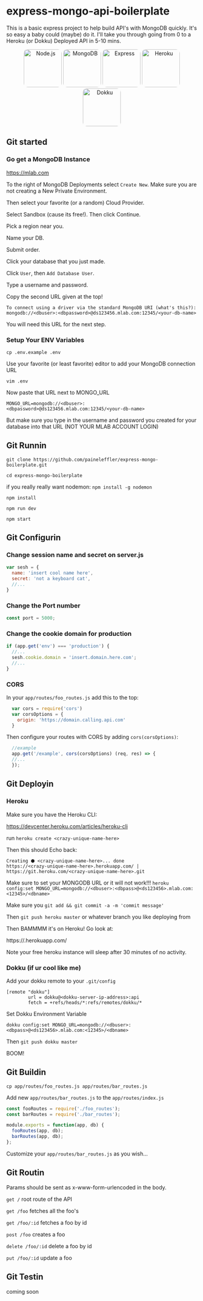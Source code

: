 # express-mongo-api-boilerplate

This is a basic express project to help build API's with MongoDB quickly. It's so easy a baby could (maybe) do it. I'll take you through going from 0 to a Heroku (or Dokku) Deployed API in 5-10 mins.

<p align="center">
  <a href="https://github.com/nodejs"><img alt="Node.js" src="https://avatars3.githubusercontent.com/u/9950313?v=4&s=200" style="border-radius:10%;" height="100px"/></a>
  <a href="https://github.com/mongodb"><img alt="MongoDB" src="https://avatars1.githubusercontent.com/u/45120?v=4&s=200" style="border-radius:10%;" height="100px"/></a>
  <a href="https://github.com/expressjs"><img alt="Express" src="https://avatars1.githubusercontent.com/u/5658226?v=4&s=200" style="border-radius:10%;" height="100px"/></a>
  <a href="https://github.com/heroku"><img alt="Heroku" src="https://avatars3.githubusercontent.com/u/23211?v=4&s=200" style="border-radius:10%;" height="100px"/></a>
  <a href="https://github.com/dokku"><img alt="Dokku" src="https://avatars1.githubusercontent.com/u/13455795?v=4&s=400" style="border-radius:10%;" height="100px"/></a>
</p>

## Git started

### Go get a MongoDB Instance

https://mlab.com

To the right of MongoDB Deployments select `Create New`. Make sure you are not creating a New Private Environment.

Then select your favorite (or a random) Cloud Provider.

Select Sandbox (cause its free!). Then click Continue.

Pick a region near you.

Name your DB.

Submit order.

Click your database that you just made.

Click `User`, then `Add Database User`.

Type a username and password.

Copy the second URL given at the top!

```
To connect using a driver via the standard MongoDB URI (what's this?):
mongodb://<dbuser>:<dbpassword>@ds123456.mlab.com:12345/<your-db-name>
```
You will need this URL for the next step.


### Setup Your ENV Variables

`cp .env.example .env`

Use your favorite (or least favorite) editor to add your MongoDB connection URL

`vim .env`

Now paste that URL next to MONGO_URL

`MONGO_URL=mongodb://<dbuser>:<dbpassword>@ds123456.mlab.com:12345/<your-db-name>`

But make sure you type in the username and password you created for your database into that URL (NOT YOUR MLAB ACCOUNT LOGIN)

## Git Runnin

`git clone https://github.com/paineleffler/express-mongo-boilerplate.git`

`cd express-mongo-boilerplate`

if you really really want nodemon:
`npm install -g nodemon`

`npm install`

`npm run dev`

`npm start`

## Git Configurin

### Change session name and secret on server.js

```javascript
var sesh = {
  name: 'insert cool name here',
  secret: 'not a keyboard cat',
  //...
}
```

### Change the Port number

```javascript
const port = 5000;
```

### Change the cookie domain for production

```javascript
if (app.get('env') === 'production') {
  //...
  sesh.cookie.domain = 'insert.domain.here.com';
  //...
}
```

### CORS

In your `app/routes/foo_routes.js` add this to the top:

``` javascript
  var cors = require('cors')
  var corsOptions = {
    origin: 'https://domain.calling.api.com'
  }
```

Then configure your routes with CORS by adding `cors(corsOptions)`:

``` javascript
  //example
  app.get('/example', cors(corsOptions) (req, res) => {
  //...
  });
```

## Git Deployin

### Heroku

Make sure you have the Heroku CLI:

https://devcenter.heroku.com/articles/heroku-cli

run `heroku create <crazy-unique-name-here>`

Then this should Echo back:
```
Creating ⬢ <crazy-unique-name-here>... done
https://<crazy-unique-name-here>.herokuapp.com/ | https://git.heroku.com/<crazy-unique-name-here>.git
```

Make sure to set your MONGODB URL or it will not work!!!
`heroku config:set MONGO_URL=mongodb://<dbuser>:<dbpass>@<ds123456>.mlab.com:<12345>/<dbname>`

Make sure you `git add && git commit -a -m 'commit message'`

Then `git push heroku master` or whatever branch you like deploying from

Then BAMMMM it's on Heroku! Go look at:

https://<crazy-unique-name-here>.herokuapp.com/

Note your free heroku instance will sleep after 30 minutes of no activity.

### Dokku (if ur cool like me)

Add your dokku remote to your `.git/config`

```
[remote "dokku"]
        url = dokku@<dokku-server-ip-address>:api
        fetch = +refs/heads/*:refs/remotes/dokku/*
```

Set Dokku Environment Variable

`dokku config:set MONGO_URL=mongodb://<dbuser>:<dbpass>@<ds123456>.mlab.com:<12345>/<dbname>`

Then `git push dokku master`

BOOM!

## Git Buildin

`cp app/routes/foo_routes.js app/routes/bar_routes.js`

Add new `app/routes/bar_routes.js` to the `app/routes/index.js`

```javascript
const fooRoutes = require('./foo_routes');
const barRoutes = require('./bar_routes');

module.exports = function(app, db) {
  fooRoutes(app, db);
  barRoutes(app, db);
};

```

Customize your `app/routes/bar_routes.js` as you wish...

## Git Routin

Params should be sent as x-www-form-urlencoded in the body.

`get /` root route of the API

`get /foo` fetches all the foo's

`get /foo/:id` fetches a foo by id

`post /foo` creates a foo

`delete /foo/:id` delete a foo by id

`put /foo/:id` update a foo

## Git Testin

coming soon
